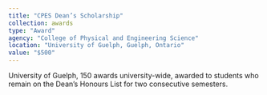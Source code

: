 ```yaml
---
title: "CPES Dean’s Scholarship"
collection: awards
type: "Award"
agency: "College of Physical and Engineering Science"
location: "University of Guelph, Guelph, Ontario"
value: "$500"
---
```

University of Guelph, 150 awards university-wide, awarded to students who remain on the Dean’s Honours List for two consecutive semesters.